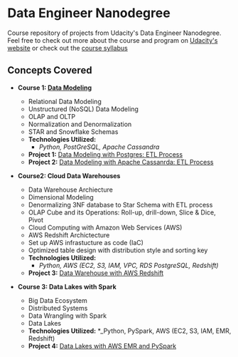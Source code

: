 # Data Engineer Nanodegree

Course repository of projects from Udacity's Data Engineer Nanodegree. Feel free to check out more about the course and program on [Udacity's website](https://www.udacity.com/course/data-engineer-nanodegree--nd027) or check out the [course syllabus](C:\Users\techm\Courses\Data_Engineer_NanoDegree\Data+Engineering+Nanodegree+Program+Syllabus.pdf)

## Concepts Covered 
* **Course 1: [Data Modeling](C:\Users\techm\Courses\Data_Engineer_NanoDegree\1-DataModeling)**
    * Relational Data Modeling
    * Unstructured (NoSQL) Data Modeling
    * OLAP and OLTP
    * Normalization and Denormalization
    * STAR and Snowflake Schemas
    * **Technologies Utilized:**
        * _Python, PostGreSQL, Apache Cassandra_
    * **Project 1:** [Data Modeling with Postgres: ETL Process](C:\Users\techm\Courses\Data_Engineer_NanoDegree\1-DataModeling\P1_Postgres)
    * **Project 2:** [Data Modeling with Apache Cassanrda: ETL Process](C:\Users\techm\Courses\Data_Engineer_NanoDegree\1-DataModeling\P2_Cassandra) 

* **Course2: Cloud Data Warehouses** 
    * Data Warehouse Archiecture 
    * Dimensional Modeling
    * Denormalizing 3NF database to Star Schema with ETL process
    * OLAP Cube and its Operations: Roll-up, drill-down, Slice & Dice, Pivot 
    * Cloud Computing with Amazon Web Services (AWS)
    * AWS Redshift Archictecture 
    * Set up AWS infrastucture as code (IaC)
    * Optimized table design with distribution style and sorting key
    * **Technologies Utilized:**
        * _Python, AWS (EC2, S3, IAM, VPC, RDS PostgreSQL, Redshift)_
    * **Project 3:** [Data Warehouse with AWS Redshift](C:\Users\techm\Courses\Data_Engineer_NanoDegree\2-AWS_DataWarehouse\P3_AWSredshift) 

* **Course 3: Data Lakes with Spark** 
    * Big Data Ecosystem
    * Distributed Systems
    * Data Wrangling with Spark
    * Data Lakes
    * **Technologies Utilized:** 
        *_Python, PySpark, AWS (EC2, S3, IAM, EMR, Redshift)
    * **Project 4:** [Data Lakes with AWS EMR and PySpark](C:\Users\techm\Courses\Data_Engineer_NanoDegree\3-Spark_DataLake\Project) 